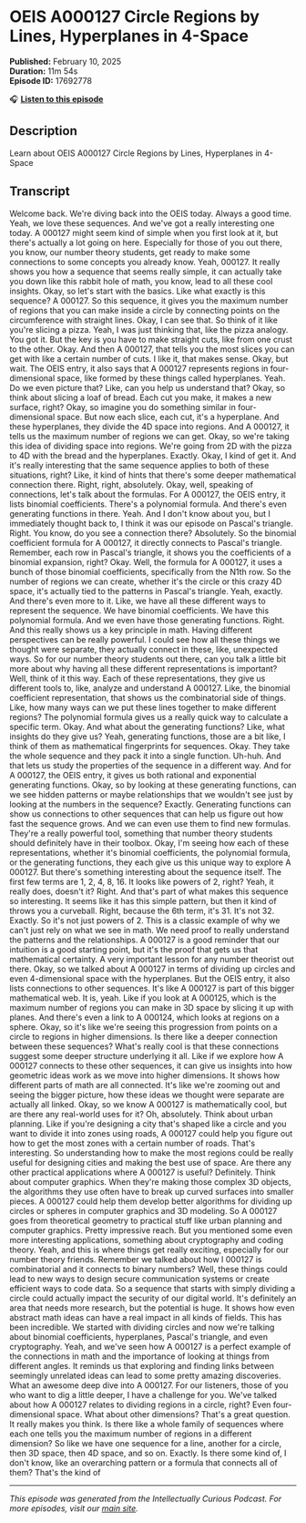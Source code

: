 # OEIS A000127  Circle Regions by Lines, Hyperplanes in 4-Space

**Published:** February 10, 2025  
**Duration:** 11m 54s  
**Episode ID:** 17692778

🎧 **[Listen to this episode](https://intellectuallycurious.buzzsprout.com/2529712/episodes/17692778-oeis-a000127--circle-regions-by-lines-hyperplanes-in-4-space)**

## Description

Learn about OEIS A000127  Circle Regions by Lines, Hyperplanes in 4-Space

## Transcript

Welcome back. We're diving back into the OEIS today. Always a good time. Yeah, we love these sequences. And we've got a really interesting one today. A 000127 might seem kind of simple when you first look at it, but there's actually a lot going on here. Especially for those of you out there, you know, our number theory students, get ready to make some connections to some concepts you already know. Yeah, 000127. It really shows you how a sequence that seems really simple, it can actually take you down like this rabbit hole of math, you know, lead to all these cool insights. Okay, so let's start with the basics. Like what exactly is this sequence? A 000127. So this sequence, it gives you the maximum number of regions that you can make inside a circle by connecting points on the circumference with straight lines. Okay, I can see that. So think of it like you're slicing a pizza. Yeah, I was just thinking that, like the pizza analogy. You got it. But the key is you have to make straight cuts, like from one crust to the other. Okay. And then A 000127, that tells you the most slices you can get with like a certain number of cuts. I like it, that makes sense. Okay, but wait. The OEIS entry, it also says that A 000127 represents regions in four-dimensional space, like formed by these things called hyperplanes. Yeah. Do we even picture that? Like, can you help us understand that? Okay, so think about slicing a loaf of bread. Each cut you make, it makes a new surface, right? Okay, so imagine you do something similar in four-dimensional space. But now each slice, each cut, it's a hyperplane. And these hyperplanes, they divide the 4D space into regions. And A 000127, it tells us the maximum number of regions we can get. Okay, so we're taking this idea of dividing space into regions. We're going from 2D with the pizza to 4D with the bread and the hyperplanes. Exactly. Okay, I kind of get it. And it's really interesting that the same sequence applies to both of these situations, right? Like, it kind of hints that there's some deeper mathematical connection there. Right, right, absolutely. Okay, well, speaking of connections, let's talk about the formulas. For A 000127, the OEIS entry, it lists binomial coefficients. There's a polynomial formula. And there's even generating functions in there. Yeah. And I don't know about you, but I immediately thought back to, I think it was our episode on Pascal's triangle. Right. You know, do you see a connection there? Absolutely. So the binomial coefficient formula for A 000127, it directly connects to Pascal's triangle. Remember, each row in Pascal's triangle, it shows you the coefficients of a binomial expansion, right? Okay. Well, the formula for A 000127, it uses a bunch of those binomial coefficients, specifically from the N1th row. So the number of regions we can create, whether it's the circle or this crazy 4D space, it's actually tied to the patterns in Pascal's triangle. Yeah, exactly. And there's even more to it. Like, we have all these different ways to represent the sequence. We have binomial coefficients. We have this polynomial formula. And we even have those generating functions. Right. And this really shows us a key principle in math. Having different perspectives can be really powerful. I could see how all these things we thought were separate, they actually connect in these, like, unexpected ways. So for our number theory students out there, can you talk a little bit more about why having all these different representations is important? Well, think of it this way. Each of these representations, they give us different tools to, like, analyze and understand A 000127. Like, the binomial coefficient representation, that shows us the combinatorial side of things. Like, how many ways can we put these lines together to make different regions? The polynomial formula gives us a really quick way to calculate a specific term. Okay. And what about the generating functions? Like, what insights do they give us? Yeah, generating functions, those are a bit like, I think of them as mathematical fingerprints for sequences. Okay. They take the whole sequence and they pack it into a single function. Uh-huh. And that lets us study the properties of the sequence in a different way. And for A 000127, the OEIS entry, it gives us both rational and exponential generating functions. Okay, so by looking at these generating functions, can we see hidden patterns or maybe relationships that we wouldn't see just by looking at the numbers in the sequence? Exactly. Generating functions can show us connections to other sequences that can help us figure out how fast the sequence grows. And we can even use them to find new formulas. They're a really powerful tool, something that number theory students should definitely have in their toolbox. Okay, I'm seeing how each of these representations, whether it's binomial coefficients, the polynomial formula, or the generating functions, they each give us this unique way to explore A 000127. But there's something interesting about the sequence itself. The first few terms are 1, 2, 4, 8, 16. It looks like powers of 2, right? Yeah, it really does, doesn't it? Right. And that's part of what makes this sequence so interesting. It seems like it has this simple pattern, but then it kind of throws you a curveball. Right, because the 6th term, it's 31. It's not 32. Exactly. So it's not just powers of 2. This is a classic example of why we can't just rely on what we see in math. We need proof to really understand the patterns and the relationships. A 000127 is a good reminder that our intuition is a good starting point, but it's the proof that gets us that mathematical certainty. A very important lesson for any number theorist out there. Okay, so we talked about A 000127 in terms of dividing up circles and even 4-dimensional space with the hyperplanes. But the OEIS entry, it also lists connections to other sequences. It's like A 000127 is part of this bigger mathematical web. It is, yeah. Like if you look at A 000125, which is the maximum number of regions you can make in 3D space by slicing it up with planes. And there's even a link to A 000124, which looks at regions on a sphere. Okay, so it's like we're seeing this progression from points on a circle to regions in higher dimensions. Is there like a deeper connection between these sequences? What's really cool is that these connections suggest some deeper structure underlying it all. Like if we explore how A 000127 connects to these other sequences, it can give us insights into how geometric ideas work as we move into higher dimensions. It shows how different parts of math are all connected. It's like we're zooming out and seeing the bigger picture, how these ideas we thought were separate are actually all linked. Okay, so we know A 000127 is mathematically cool, but are there any real-world uses for it? Oh, absolutely. Think about urban planning. Like if you're designing a city that's shaped like a circle and you want to divide it into zones using roads, A 000127 could help you figure out how to get the most zones with a certain number of roads. That's interesting. So understanding how to make the most regions could be really useful for designing cities and making the best use of space. Are there any other practical applications where A 000127 is useful? Definitely. Think about computer graphics. When they're making those complex 3D objects, the algorithms they use often have to break up curved surfaces into smaller pieces. A 000127 could help them develop better algorithms for dividing up circles or spheres in computer graphics and 3D modeling. So A 000127 goes from theoretical geometry to practical stuff like urban planning and computer graphics. Pretty impressive reach. But you mentioned some even more interesting applications, something about cryptography and coding theory. Yeah, and this is where things get really exciting, especially for our number theory friends. Remember we talked about how I 000127 is combinatorial and it connects to binary numbers? Well, these things could lead to new ways to design secure communication systems or create efficient ways to code data. So a sequence that starts with simply dividing a circle could actually impact the security of our digital world. It's definitely an area that needs more research, but the potential is huge. It shows how even abstract math ideas can have a real impact in all kinds of fields. This has been incredible. We started with dividing circles and now we're talking about binomial coefficients, hyperplanes, Pascal's triangle, and even cryptography. Yeah, and we've seen how A 000127 is a perfect example of the connections in math and the importance of looking at things from different angles. It reminds us that exploring and finding links between seemingly unrelated ideas can lead to some pretty amazing discoveries. What an awesome deep dive into A 000127. For our listeners, those of you who want to dig a little deeper, I have a challenge for you. We've talked about how A 000127 relates to dividing regions in a circle, right? Even four-dimensional space. What about other dimensions? That's a great question. It really makes you think. Is there like a whole family of sequences where each one tells you the maximum number of regions in a different dimension? So like we have one sequence for a line, another for a circle, then 3D space, then 4D space, and so on. Exactly. Is there some kind of, I don't know, like an overarching pattern or a formula that connects all of them? That's the kind of

---
*This episode was generated from the Intellectually Curious Podcast. For more episodes, visit our [main site](https://intellectuallycurious.buzzsprout.com).*
